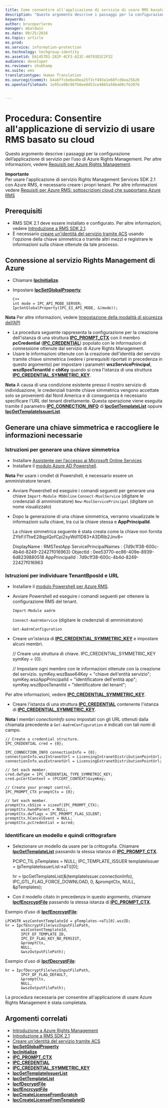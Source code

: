 ```yaml
---
title: Come consentire all'applicazione di servizio di usare RMS basato su cloud | Azure RMS
description: "Questo argomento descrive i passaggi per la configurazione dell’applicazione di servizio per l’uso di Azure Rights Management."
keywords: 
author: bruceperlerms
manager: mbaldwin
ms.date: 09/25/2016
ms.topic: article
ms.prod: 
ms.service: information-protection
ms.technology: techgroup-identity
ms.assetid: EA1457D1-282F-4CF3-A23C-46793D2C2F32
audience: developer
ms.reviewer: shubhamp
ms.suite: ems
translationtype: Human Translation
ms.sourcegitcommit: b4abffcbe6e49ea25f3cf493a1e68fcd6ea25b26
ms.openlocfilehash: 1e95ce00c96fb0ee0d53ce4865a566a00cf62076


---
```


# Procedura: Consentire all'applicazione di servizio di usare RMS basato su cloud

Questo argomento descrive i passaggi per la configurazione dell’applicazione di servizio per l’uso di Azure Rights Management. Per altre informazioni, vedere [Requisiti per Azure Rights Management](https://technet.microsoft.com/library/jj585016.aspx).

**Importante**  
Per usare l'applicazione di servizio Rights Management Services SDK 2.1 con Azure RMS, è necessario creare i propri tenant. Per altre informazioni vedere [Requisiti per Azure RMS: sottoscrizioni cloud che supportano Azure RMS](../get-started/requirements-subscriptions.md)

## Prerequisiti

-   RMS SDK 2.1 deve essere installato e configurato. Per altre informazioni, vedere [Introduzione a RMS SDK 2.1](getting-started-with-ad-rms-2-0.md).
-   È necessario [creare un'identità del servizio tramite ACS](https://msdn.microsoft.com/en-us/library/gg185924.aspx) usando l'opzione della chiave simmetrica o tramite altri mezzi e registrare le informazioni sulla chiave ottenute da tale processo.

## Connessione al servizio Rights Management di Azure

-   Chiamare [**IpcInitialize**](/information-protection/sdk/2.1/api/win/functions#msipc_ipcinitialize).
-   Impostare [**IpcSetGlobalProperty**](/information-protection/sdk/2.1/api/win/functions#msipc_ipcsetglobalproperty).

        C++
        int mode = IPC_API_MODE_SERVER;
        IpcSetGlobalProperty(IPC_EI_API_MODE, &(mode));


  **Nota** Per altre informazioni, vedere [Impostazione della modalità di sicurezza dell’API](setting-the-api-security-mode-api-mode.md)

     
-   La procedura seguente rappresenta la configurazione per la creazione dell'istanza di una struttura [**IPC\_PROMPT\_CTX**](/information-protection/sdk/2.1/api/win/ipc_prompt_ctx#msipc_ipc_prompt_ctx) con il membro **pcCredential** ([**IPC\_CREDENTIAL**](/information-protection/sdk/2.1/api/win/ipc_credential#msipc_ipc_credential)) popolato con le informazioni di connessione ottenute dal servizio di Azure Rights Management.
-   Usare le informazioni ottenute con la creazione dell'identità del servizio tramite chiave simmetrica (vedere i prerequisiti riportati in precedenza in questo argomento) per impostare i parametri **wszServicePrincipal**, **wszBposTenantId** e **cbKey** quando si crea l'istanza di una struttura [**IPC\_CREDENTIAL\_SYMMETRIC\_KEY**](/information-protection/sdk/2.1/api/win/ipc_credential_symmetric_key#msipc_ipc_credential_symmetric_key).

**Nota** A causa di una condizione esistente presso il nostro servizio di individuazione, le credenziali tramite chiave simmetrica vengono accettate solo se provenienti dal Nord America e di conseguenza è necessario specificare l'URL del tenant direttamente. Questa operazione viene eseguita tramite il parametro [**IPC\_CONNECTION\_INFO**](/information-protection/sdk/2.1/api/win/ipc_connection_info#msipc_ipc_connection_info) di [**IpcGetTemplateList**](/information-protection/sdk/2.1/api/win/functions#msipc_ipcgettemplatelist) oppure [**IpcGetTemplateIssuerList**](/information-protection/sdk/2.1/api/win/functions#msipc_ipcgettemplateissuerlist).

## Generare una chiave simmetrica e raccogliere le informazioni necessarie

### Istruzioni per generare una chiave simmetrica

-   Installare [Assistente per l’accesso ai Microsoft Online Services](http://go.microsoft.com/fwlink/p/?LinkID=286152)
-   Installare il [modulo Azure AD Powershell](https://bposast.vo.msecnd.net/MSOPMW/8073.4/amd64/AdministrationConfig-en.msi).

**Nota** Per usare i cmdlet di Powershell, è necessario essere un amministratore tenant.

-   Avviare Powershell ed eseguire i comandi seguenti per generare una chiave         `Import-Module MSOnline`
            `Connect-MsolService` (digitare le credenziali di amministratore)         `New-MsolServicePrincipal` (digitare un nome visualizzato)
-   Dopo la generazione di una chiave simmetrica, verranno visualizzate le informazioni sulla chiave, tra cui la chiave stessa e **AppPrincipalId**.


    La chiave simmetrica seguente è stata creata come la chiave non fornita ZYbF/lTtwE28qplQofCpi2syWd11D83+A3DRlb2Jnv8=

    DisplayName : RMSTestApp ServicePrincipalNames : {7d9c1f38-600c-4b4d-8249-22427f016963} ObjectId : 0ee53770-ec86-409e-8939-6d8239880518 AppPrincipalId : 7d9c1f38-600c-4b4d-8249-22427f016963


### Istruzioni per individuare **TenantBposId** e **URL**

-   Installare il [modulo Powershell per Azure RMS](https://technet.microsoft.com/en-us/library/jj585012.aspx).
-   Avviare Powershell ed eseguire i comandi seguenti per ottenere la configurazione RMS del tenant.

    `Import-Module aadrm`

    `Connect-AadrmService` (digitare le credenziali di amministratore)

    `Get-AadrmConfiguration`


-   Creare un'istanza di [**IPC\_CREDENTIAL\_SYMMETRIC\_KEY**](/information-protection/sdk/2.1/api/win/ipc_credential_symmetric_key#msipc_ipc_credential_symmetric_key) e impostare alcuni membri.

    // Creare una struttura di chiave.
    IPC_CREDENTIAL_SYMMETRIC_KEY symKey = {0}.

    // Impostare ogni membro con le informazioni ottenute con la creazione del servizio.
    symKey.wszBase64Key = "chiave dell'entità servizio"; symKey.wszAppPrincipalId = "identificatore dell'entità app"; symKey.wszBposTenantId = "identificatore del tenant";


Per altre informazioni, vedere [**IPC\_CREDENTIAL\_SYMMETRIC\_KEY**](/information-protection/sdk/2.1/api/win/ipc_credential_symmetric_key#msipc_ipc_credential_symmetric_key).

-   Creare l'istanza di una struttura [**IPC\_CREDENTIAL**](/information-protection/sdk/2.1/api/win/ipc_credential#msipc_ipc_credential) contenente l'istanza di [**IPC\_CREDENTIAL\_SYMMETRIC\_KEY**](/information-protection/sdk/2.1/api/win/ipc_credential_symmetric_key#msipc_ipc_credential_symmetric_key).

**Nota** I membri *conectionInfo* sono impostati con gli URL ottenuti dalla chiamata precedente a `Get-AadrmConfiguration` e indicati con tali nomi di campo.

    // Create a credential structure.
    IPC_CREDENTIAL cred = {0};

    IPC_CONNECTION_INFO connectionInfo = {0};
    connectionInfo.wszIntranetUrl = LicensingIntranetDistributionPointUrl;
    connectionInfo.wszExtranetUrl = LicensingExtranetDistributionPointUrl;

    // Set each member.
    cred.dwType = IPC_CREDENTIAL_TYPE_SYMMETRIC_KEY;
    cred.pcCertContext = (PCCERT_CONTEXT)&symKey;

    // Create your prompt control.
    IPC_PROMPT_CTX promptCtx = {0};

    // Set each member.
    promptCtx.cbSize = sizeof(IPC_PROMPT_CTX);
    promptCtx.hwndParent = NULL;
    promptCtx.dwflags = IPC_PROMPT_FLAG_SILENT;
    promptCtx.hCancelEvent = NULL;
    promptCtx.pcCredential = &cred;

### Identificare un modello e quindi crittografare

-   Selezionare un modello da usare per la crittografia.
    Chiamare [**IpcGetTemplateList**](/information-protection/sdk/2.1/api/win/functions#msipc_ipcgettemplatelist) passando la stessa istanza di [**IPC\_PROMPT\_CTX**](/information-protection/sdk/2.1/api/win/ipc_prompt_ctx#msipc_ipc_prompt_ctx).


    PCIPC_TIL pTemplates = NULL; IPC_TEMPLATE_ISSUER templateIssuer = (pTemplateIssuerList->aTi)[0];

    hr = IpcGetTemplateList(&(templateIssuer.connectionInfo),        IPC_GTL_FLAG_FORCE_DOWNLOAD,        0,        &promptCtx,        NULL,        &pTemplates);


-   Con il modello citato in precedenza in questo argomento, chiamare [**IpcfEncrcyptFile**](/information-protection/sdk/2.1/api/win/functions#msipc_ipcfencryptfile) passando la stessa istanza di [**IPC\_PROMPT\_CTX**](/information-protection/sdk/2.1/api/win/ipc_prompt_ctx#msipc_ipc_prompt_ctx).

Esempio d’uso di [**IpcfEncrcyptFile**](/information-protection/sdk/2.1/api/win/functions#msipc_ipcfencryptfile):

    LPCWSTR wszContentTemplateId = pTemplates->aTi[0].wszID;
    hr = IpcfEncryptFile(wszInputFilePath,
           wszContentTemplateId,
           IPCF_EF_TEMPLATE_ID,
           IPC_EF_FLAG_KEY_NO_PERSIST,
           &promptCtx,
           NULL,
           &wszOutputFilePath);

Esempio d’uso di [**IpcfDecryptFile**](/information-protection/sdk/2.1/api/win/functions#msipc_ipcfdecryptfile):

    hr = IpcfDecryptFile(wszInputFilePath,
           IPCF_DF_FLAG_DEFAULT,
           &promptCtx,
           NULL,
           &wszOutputFilePath);

La procedura necessaria per consentire all'applicazione di usare Azure Rights Management è stata completata.

## Argomenti correlati

* [Introduzione a Azure Rights Management](https://technet.microsoft.com/en-us/library/jj585016.aspx)
* [Introduzione a RMS SDK 2.1](getting-started-with-ad-rms-2-0.md)
* [Creare un'identità del servizio tramite ACS](https://msdn.microsoft.com/en-us/library/gg185924.aspx)
* [**IpcSetGlobalProperty**](/information-protection/sdk/2.1/api/win/functions#msipc_ipcsetglobalproperty)
* [**IpcInitialize**](/information-protection/sdk/2.1/api/win/functions#msipc_ipcinitialize)
* [**IPC\_PROMPT\_CTX**](/information-protection/sdk/2.1/api/win/ipc_prompt_ctx#msipc_ipc_prompt_ctx)
* [**IPC\_CREDENTIAL**](/information-protection/sdk/2.1/api/win/ipc_credential#msipc_ipc_credential)
* [**IPC\_CREDENTIAL\_SYMMETRIC\_KEY**](/information-protection/sdk/2.1/api/win/ipc_credential_symmetric_key#msipc_ipc_credential_symmetric_key)
* [**IpcGetTemplateIssuerList**](/information-protection/sdk/2.1/api/win/functions#msipc_ipcgettemplateissuerlist)
* [**IpcGetTemplateList**](/information-protection/sdk/2.1/api/win/functions#msipc_ipcgettemplatelist)
* [**IpcfDecryptFile**](/information-protection/sdk/2.1/api/win/functions#msipc_ipcfdecryptfile)
* [**IpcfEncrcyptFile**](/information-protection/sdk/2.1/api/win/functions#msipc_ipcfencryptfile)
* [**IpcCreateLicenseFromScratch**](/information-protection/sdk/2.1/api/win/functions#msipc_ipccreatelicensefromscratch)
* [**IpcCreateLicenseFromTemplateID**](/information-protection/sdk/2.1/api/win/functions#msipc_ipccreatelicensefromtemplateid)
 

 



<!--HONumber=Sep16_HO5-->


